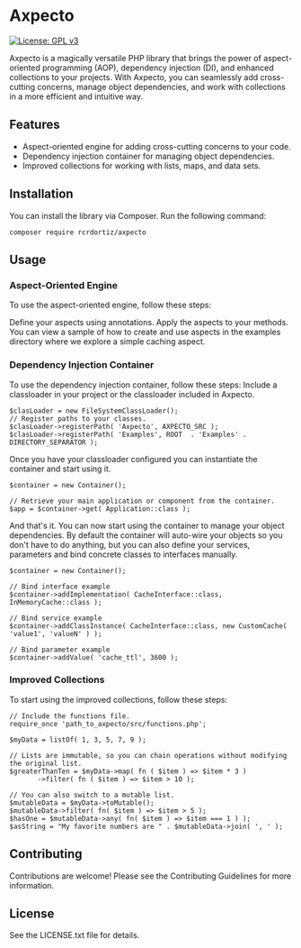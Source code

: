# Axpecto

[![License: GPL v3](https://img.shields.io/badge/License-GPLv3-blue.svg)](https://www.gnu.org/licenses/gpl-3.0)

Axpecto is a magically versatile PHP library that brings the power of aspect-oriented programming (AOP), dependency injection (DI), and enhanced collections to your projects. With Axpecto, you can seamlessly add cross-cutting concerns, manage object dependencies, and work with collections in a more efficient and intuitive way.



## Features

- Aspect-oriented engine for adding cross-cutting concerns to your code.
- Dependency injection container for managing object dependencies.
- Improved collections for working with lists, maps, and data sets.

## Installation

You can install the library via Composer. Run the following command:

```
composer require rcrdortiz/axpecto
```

## Usage
### Aspect-Oriented Engine
To use the aspect-oriented engine, follow these steps:

Define your aspects using annotations.
Apply the aspects to your methods.
You can view a sample of how to create and use aspects in the examples directory where we explore a simple caching aspect.

### Dependency Injection Container
To use the dependency injection container, follow these steps:
Include a classloader in your project or the classloader included in Axpecto.

``` 
$clasLoader = new FileSystemClassLoader();
// Register paths to your classes.
$clasLoader->registerPath( 'Axpecto', AXPECTO_SRC );
$clasLoader->registerPath( 'Examples', ROOT  . 'Examples' . DIRECTORY_SEPARATOR );
```

Once you have your classloader configured you can instantiate the container and start using it.

```
$container = new Container();

// Retrieve your main application or component from the container.
$app = $container->get( Application::class );
```

And that's it. You can now start using the container to manage your object dependencies.
By default the container will auto-wire your objects so you don't have to do anything, but you can also define your services, parameters and bind concrete classes to interfaces manually.

````
$container = new Container();
 
// Bind interface example
$container->addImplementation( CacheInterface::class, InMemoryCache::class );

// Bind service example
$container->addClassInstance( CacheInterface::class, new CustomCache( 'value1', 'valueN' ) );

// Bind parameter example
$container->addValue( 'cache_ttl', 3600 );
````

### Improved Collections
To start using the improved collections, follow these steps:

```
// Include the functions file.
require_once 'path_to_axpecto/src/functions.php';

$myData = listOf( 1, 3, 5, 7, 9 );

// Lists are immutable, so you can chain operations without modifying the original list.
$greaterThanTen = $myData->map( fn ( $item ) => $item * 3 )
       ->filter( fn ( $item ) => $item > 10 );

// You can also switch to a mutable list.
$mutableData = $myData->toMutable();
$mutableData->filter( fn( $item ) => $item > 5 );
$hasOne = $mutableData->any( fn( $item ) => $item === 1 ) );
$asString = "My favorite numbers are " . $mutableData->join( ', ' );
```


## Contributing
Contributions are welcome! Please see the Contributing Guidelines for more information.

## License
See the LICENSE.txt file for details.

